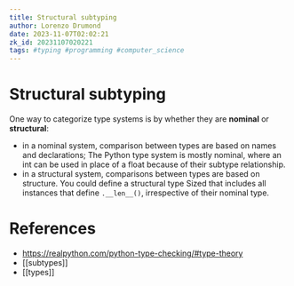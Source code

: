 ```yaml
---
title: Structural subtyping
author: Lorenzo Drumond
date: 2023-11-07T02:02:21
zk_id: 20231107020221
tags: #typing #programming #computer_science
---
```



# Structural subtyping
One way to categorize type systems is by whether they are **nominal**
or **structural**:
- in a nominal system, comparison between types are based on names and declarations; The Python type system is mostly nominal, where an int can be used in place of a float because of their subtype relationship.
- in a structural system, comparisons between types are based on structure. You could define a structural type Sized that includes all instances that define `.__len__()`, irrespective of their nominal type.

# References
- https://realpython.com/python-type-checking/#type-theory
- [[subtypes]]
- [[types]]
